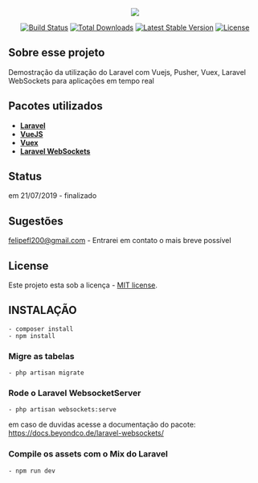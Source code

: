 <p align="center"><img src="https://laravel.com/assets/img/components/logo-laravel.svg"></p>

<p align="center">
<a href="https://travis-ci.org/laravel/framework"><img src="https://travis-ci.org/laravel/framework.svg" alt="Build Status"></a>
<a href="https://packagist.org/packages/laravel/framework"><img src="https://poser.pugx.org/laravel/framework/d/total.svg" alt="Total Downloads"></a>
<a href="https://packagist.org/packages/laravel/framework"><img src="https://poser.pugx.org/laravel/framework/v/stable.svg" alt="Latest Stable Version"></a>
<a href="https://packagist.org/packages/laravel/framework"><img src="https://poser.pugx.org/laravel/framework/license.svg" alt="License"></a>
</p>

## Sobre esse projeto 

Demostração da utilização do Laravel com Vuejs, Pusher, Vuex, Laravel WebSockets para aplicações em tempo real

## Pacotes utilizados


- **[Laravel](https://laravel.com/)**
- **[VueJS](https://vuejs.org/)**
- **[Vuex](https://vuex.vuejs.org/)**
- **[Laravel WebSockets](https://docs.beyondco.de/laravel-websockets/)**

## Status

em 21/07/2019 - finalizado

## Sugestões 

 [felipefl200@gmail.com](mailto:felipefl200@gmail.com) - Entrarei em contato o mais breve possível

## License

Este projeto esta sob a licença - [MIT license](https://opensource.org/licenses/MIT).

## INSTALAÇÃO
```
- composer install
- npm install
```
### Migre as tabelas
```
- php artisan migrate
```
### Rode o Laravel WebsocketServer
```
- php artisan websockets:serve 
```
em caso de duvidas acesse a documentação do pacote: https://docs.beyondco.de/laravel-websockets/

### Compile os assets com o Mix do Laravel
```
- npm run dev
```
